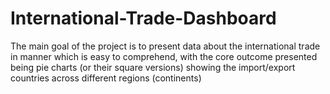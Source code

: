 # International-Trade-Dashboard
The main goal of the project is to present data about the international trade in manner which is easy to comprehend, with the core outcome presented being pie charts (or their square versions) showing the import/export countries across different regions (continents)
